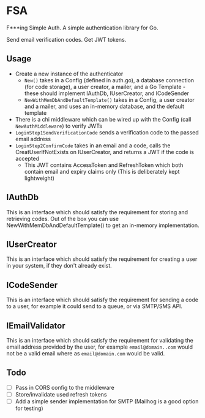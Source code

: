 # FSA

F***ing Simple Auth. A simple authentication library for Go.

Send email verification codes. Get JWT tokens.

## Usage

- Create a new instance of the authenticator
  - `New()` takes in a Config (defined in auth.go), a database connection (for code storage), a user creator, a mailer, and a Go Template - these should implement IAuthDb, IUserCreator, and ICodeSender
  - `NewWithMemDbAndDefaultTemplate()` takes in a Config, a user creator and a mailer, and uses an in-memory database, and the default template
- There is a chi middleware which can be wired up with the Config (call `NewAuthMiddleware`) to verify JWTs
- `LoginStep1SendVerificationCode` sends a verification code to the passed email address
- `LoginStep2ConfirmCode` takes in an email and a code, calls the CreatUserIfNotExists on IUserCreator, and returns a JWT if the code is accepted
  - This JWT contains AccessToken and RefreshToken which both contain email and expiry claims only (This is deliberately kept lightweight)

## IAuthDb
This is an interface which should satisfy the requirement for storing and retrieving codes. Out of the box you can use NewWithMemDbAndDefaultTemplate() to get an in-memory implementation.

## IUserCreator
This is an interface which should satisfy the requirement for creating a user in your system, if they don't already exist.

## ICodeSender
This is an interface which should satisfy the requirement for sending a code to a user, for example it could send to a queue, or via SMTP/SMS API.

## IEmailValidator
This is an interface which should satisfy the requirement for validating the email address provided by the user, for example `email@domain..com` would not be a valid email where as `email@domain.com` would be valid.

## Todo

- [ ] Pass in CORS config to the middleware
- [ ] Store/invalidate used refresh tokens
- [ ] Add a simple sender implementation for SMTP (Mailhog is a good option for testing)